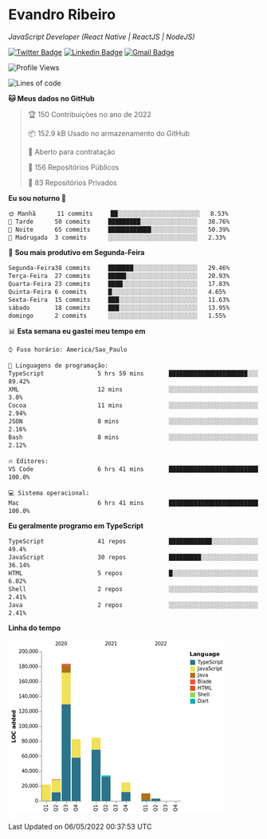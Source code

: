# Evandro **Ribeiro**

*JavaScript Developer (React Native | ReactJS | NodeJS)*

[![Twitter Badge](https://img.shields.io/badge/-@ribeiroevandro-201B2D?style=flat-square&labelColor=201B2D&logo=twitter&logoColor=white&link=https://twitter.com/ribeiroevandro)](https://twitter.com/ribeiroevandro) 
[![Linkedin Badge](https://img.shields.io/badge/-Evandro%20Ribeiro-201B2D?style=flat-square&logo=Linkedin&logoColor=white&link=https://www.linkedin.com/in/ribeiroevandro)](https://www.linkedin.com/in/ribeiroevandro) 
[![Gmail Badge](https://img.shields.io/badge/-oi@ribeiroevandro.com.br-201B2D?style=flat-square&logo=Gmail&logoColor=white&link=mailto:oi@ribeiroevandro.com.br)](mailto:oi@ribeiroevandro.com.br)


<!--START_SECTION:waka-->
![Profile Views](http://img.shields.io/badge/Visualizac%C3%B5es%20do%20perfil-4-blue)

![Lines of code](https://img.shields.io/badge/Desde%20o%20Hello%20World%20eu%20escrevi-473%20Thousand%20linhas%20de%20c%C3%B3digo-blue)

**🐱 Meus dados no GitHub** 

> 🏆 150 Contribuições no ano de 2022
 > 
> 📦 152.9 kB Usado no armazenamento do GitHub 
 > 
> 💼 Aberto para contratação
 > 
> 📜 156 Repositórios Públicos 
 > 
> 🔑 83 Repositórios Privados  
 > 
**Eu sou noturno 🦉** 

```text
🌞 Manhã      11 commits     ██░░░░░░░░░░░░░░░░░░░░░░░   8.53% 
🌆 Tarde      50 commits     █████████░░░░░░░░░░░░░░░░   38.76% 
🌃 Noite      65 commits     ████████████░░░░░░░░░░░░░   50.39% 
🌙 Madrugada  3 commits      ░░░░░░░░░░░░░░░░░░░░░░░░░   2.33%

```
📅 **Sou mais produtivo em Segunda-Feira** 

```text
Segunda-Feira38 commits     ███████░░░░░░░░░░░░░░░░░░   29.46% 
Terça-Feira  27 commits     █████░░░░░░░░░░░░░░░░░░░░   20.93% 
Quarta-Feira 23 commits     ████░░░░░░░░░░░░░░░░░░░░░   17.83% 
Quinta-Feira 6 commits      █░░░░░░░░░░░░░░░░░░░░░░░░   4.65% 
Sexta-Feira  15 commits     ███░░░░░░░░░░░░░░░░░░░░░░   11.63% 
sábado       18 commits     ███░░░░░░░░░░░░░░░░░░░░░░   13.95% 
domingo      2 commits      ░░░░░░░░░░░░░░░░░░░░░░░░░   1.55%

```


📊 **Esta semana eu gastei meu tempo em** 

```text
⌚︎ Fuso horário: America/Sao_Paulo

💬 Linguagens de programação: 
TypeScript               5 hrs 59 mins       ██████████████████████░░░   89.42% 
XML                      12 mins             ░░░░░░░░░░░░░░░░░░░░░░░░░   3.0% 
Cocoa                    11 mins             ░░░░░░░░░░░░░░░░░░░░░░░░░   2.94% 
JSON                     8 mins              ░░░░░░░░░░░░░░░░░░░░░░░░░   2.16% 
Bash                     8 mins              ░░░░░░░░░░░░░░░░░░░░░░░░░   2.12%

🔥 Editores: 
VS Code                  6 hrs 41 mins       █████████████████████████   100.0%

💻 Sistema operacional: 
Mac                      6 hrs 41 mins       █████████████████████████   100.0%

```

**Eu geralmente programo em TypeScript** 

```text
TypeScript               41 repos            ████████████░░░░░░░░░░░░░   49.4% 
JavaScript               30 repos            █████████░░░░░░░░░░░░░░░░   36.14% 
HTML                     5 repos             █░░░░░░░░░░░░░░░░░░░░░░░░   6.02% 
Shell                    2 repos             ░░░░░░░░░░░░░░░░░░░░░░░░░   2.41% 
Java                     2 repos             ░░░░░░░░░░░░░░░░░░░░░░░░░   2.41%

```


**Linha do tempo**

![Chart not found](https://raw.githubusercontent.com/ribeiroevandro/ribeiroevandro/master/charts/bar_graph.png) 


 Last Updated on 06/05/2022 00:37:53 UTC
<!--END_SECTION:waka-->
